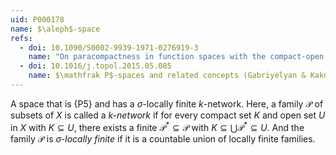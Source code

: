 ```yaml
---
uid: P000178
name: $\aleph$-space
refs:
  - doi: 10.1090/S0002-9939-1971-0276919-3
    name: "On paracompactness in function spaces with the compact-open topology (P. O'Meara)"
  - doi: 10.1016/j.topol.2015.05.085
    name: $\mathfrak P$-spaces and related concepts (Gabriyelyan & Kakol)
---
```


A space that is {P5} and has a $\sigma$-locally finite $k$-network.  Here, a family $\mathcal{P}$ of subsets of $X$ is called a *$k$-network* if for every compact set $K$ and open set $U$ in $X$ with $K \subseteq U$, there exists a finite $\mathcal{P}^* \subseteq \mathcal{P}$ with $K \subseteq \bigcup \mathcal{P}^* \subseteq U$.  And the family $\mathcal P$ is *$\sigma$-locally finite* if it is a countable union of locally finite families.
